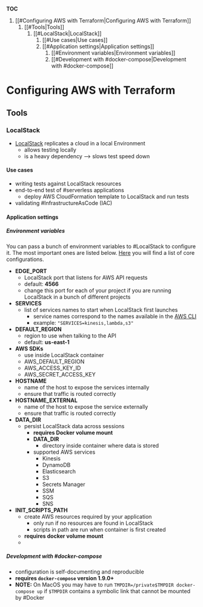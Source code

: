 **TOC**

1. [[#Configuring AWS with Terraform|Configuring AWS with Terraform]]
	1. [[#Tools|Tools]]
		1. [[#LocalStack|LocalStack]]
			1. [[#Use cases|Use cases]]
			1. [[#Application settings|Application settings]]
				1. [[#Environment variables|Environment variables]]
				1. [[#Development with #docker-compose|Development with #docker-compose]]

# Configuring AWS with Terraform
## Tools
### LocalStack
* [LocalStack](https://github.com/localstack/localstack) replicates a cloud in a local Environment
	* allows testing locally
	* is a heavy dependency --> slows test speed down
#### Use cases
* writing tests against LocalStack resources
* end-to-end test of #serverless applications
	* deploy AWS CloudFormation template to LocalStack and run tests
* validating #InfrastructureAsCode (IAC)

#### Application settings
##### Environment variables
You can pass a bunch of environment variables to #LocalStack to configure it. The most important ones are listed below. [Here](https://github.com/localstack/localstack#configuration) you will find a list of core configurations.
* **EDGE_PORT**
	* LocalStack port that listens for AWS API requests
	* default: **4566**
	* change this port for each of your project if you are running LocalStack in a bunch of different projects
* **SERVICES**
	* list of services names to start when LocalStack first launches
		* service names correspond to the names available in the [AWS CLI](https://docs.aws.amazon.com/cli/latest/reference/)
		* example: ```"SERVICES=kinesis,lambda,s3"```
* **DEFAULT_REGION**
	* region to use when talking to the API
	* default: **us-east-1**
* **AWS SDKs**
	* use inside LocalStack container
	* AWS_DEFAULT_REGION
	* AWS_ACCESS_KEY_ID
	* AWS_SECRET_ACCESS_KEY
* **HOSTNAME**
	* name of the host to expose the services internally
	* ensure that traffic is routed correctly
* **HOSTNAME_EXTERNAL**	
	* name of the host to expose the service externally
	* ensure that traffic is routed correctly
* **DATA_DIR**
	* persist LocalStack data across sessions
		* **requires Docker volume mount**
		* **DATA_DIR**
			* directory inside container where data is stored
		* supported AWS services
			* Kinesis
			* DynamoDB
			* Elasticsearch
			* S3
			* Secrets Manager
			* SSM
			* SQS
			* SNS
* **INIT_SCRIPTS_PATH**
	* create AWS resources required by your application
		* only run if no resources are found in LocalStack
		* scripts in path are run when container is first created
	* **requires docker volume mount**
	* 
##### Development with #docker-compose
* configuration is self-documenting and reproducible
* **requires ```docker-compose``` version 1.9.0+**
* **NOTE:** On MacOS you may have to run ```TMPDIR=/private$TMPDIR docker-compose up``` if ```$TMPDIR``` contains a symbolic link that cannot be mounted by #Docker
